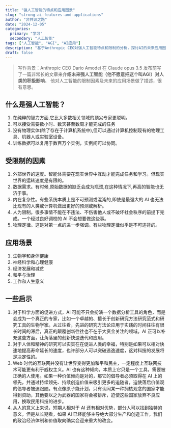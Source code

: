 ```yaml
---
title: "强人工智能的特点和应用图景"
slug: "strong-ai-features-and-applications"
author: "非共识之路"
date: "2024-12-05"
categories:
  primary: "学习"
  secondary: "人工智能"
tags: ["人工智能", "AGI", "AI应用"]
description: "基于Anthropic CEO对强人工智能特点和限制的分析，探讨AI的未来应用图景和社会影响。"
draft: false
---
```


>写作背景：Anthropic CEO Dario Amodei 在 Claude opus 3.5 发布前写了一篇非常长的文章来**介绍未来强人工智能（他不愿意把这个叫AGI）对人类的积极影响**。
>他对人工智能的限制因素及未来的应用场景做了描述，很有意思。
>
## 什么是强人工智能？

1. 在纯粹的智力方面,它比大多数相关领域的顶尖专家更聪明。
2. 可以接受需要数小时、数天甚至数周才能完成的任务
3. 没有物理实体(除了存在于计算机系统中),但可以通过计算机控制现有的物理工具、机器人或实验室设备。
4. 训练数据可以复用于数百万个实例，实例间可以协同。

## 受限制的因素

1. 外部世界的速度。智能体需要在现实世界中互动才能完成任务和学习。但现实世界的运转速度是有限的。
2. 数据需求。有时候,原始数据的缺乏会成为瓶颈,在这种情况下,再高的智能也无济于事。
3. 内在复杂性。有些系统本质上是不可预测或混沌的,即使是最强大的 AI 也无法比现有的人类或计算机做出更好的预测或解析。
4. 人为限制。很多事情不能在不违法、不伤害他人或不破坏社会秩序的前提下完成。一个经过良好调校的 AI 不会想要做这些事。
5. 物理定律。这是对第一点的进一步强调。有些物理定律似乎是不可违背的。

## 应用场景

1. 生物学和身体健康
2. 神经科学和心理健康
3. 经济发展和减贫
4. 和平与治理
5. 工作和人生意义

## 一些启示

1. 对于科学方面的促进方式，AI 可能不只会扮演一个数据分析工具的角色，而是会成为一个真正的专家，比如一个卓越的、擅长于创新研究方法研究范式和研究工具的生物学家。从过往看，先进的研究方法论应用于实践的时间往往有很长时间的滞后，真正的颠覆创新往往也不在于大资金关注的领域。AI 正可以补充这些方面，让角落里的创新快速迭代和应用。
2. 对于人体和精神的研究可以实实在在促进人类的幸福，特别是如果可以相对快速地提高寿命延长的速度，也许部分人可以突破逃逸速度，这对科技的发展将是决定性的。
3. Web 时代的互联网并没有让世界变得更加和平和民主，一定程度上互联网技术可能更有利于威权主义。AI 也有这种倾向，本质上它只是一个工具，需要被正确的人使用。如果一种价值倾向是对的，那它的倡导者必须取得在 AI 上的领先，并通过持续领先、持续创造价值来吸引更多的追随者，迫使落后价值观的倡导者被迫跟随。有点像原子能计划，只有认同某一种拥核观念的国家才能得到资助，其他要以之为武器的国家将会被排斥，迫使这些国家放弃不良应用，换取民用科技的进步。
4. 从人的意义上来说，短期人相对于 AI 还有相对优势，部分人可以找到独特的意义，但是从长期看，如果 AI 已经能够主导绝大部分生产和创造工作，我们的政治经济体制和价值取向确实会迎来重大的改变。
